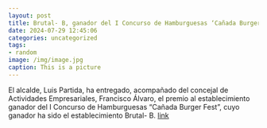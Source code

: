 ```yaml
---
layout: post
title: Brutal- B, ganador del I Concurso de Hamburguesas ‘Cañada Burger Fest’
date: 2024-07-29 12:45:06
categories: uncategorized
tags:
- random
image: /img/image.jpg
caption: This is a picture
---
```

El alcalde, Luis Partida, ha entregado, acompañado del concejal de Actividades Empresariales, Francisco Álvaro, el premio al establecimiento ganador del I Concurso de Hamburguesas “Cañada Burger Fest”, cuyo ganador ha sido el establecimiento Brutal- B.   [link](https://www.ayto-villacanada.es/noticias/brutal-b-ganador-del-i-concurso-de-hamburguesas-canada-burger-fest/)
